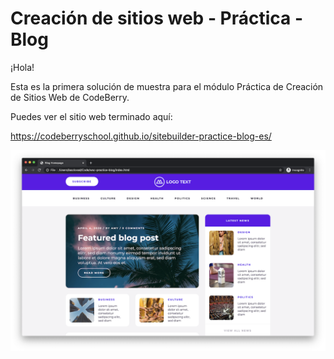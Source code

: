 # Creación de sitios web - Práctica - Blog

¡Hola!

Esta es la primera solución de muestra para el módulo Práctica de Creación de Sitios Web de CodeBerry. 

Puedes ver el sitio web terminado aquí: 

https://codeberryschool.github.io/sitebuilder-practice-blog-es/

![Blog Showcase](assets/sitebuilder-practice-showcase-blog.png?raw=true "Blog Showcase")
